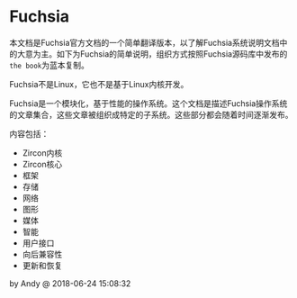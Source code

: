 # Fuchsia

本文档是Fuchsia官方文档的一个简单翻译版本，以了解Fuchsia系统说明文档中的大意为主。如下为Fuchsia的简单说明，组织方式按照Fuchsia源码库中发布的`the book`为蓝本复制。

Fuchsia不是Linux，它也不是基于Linux内核开发。

Fuchsia是一个模块化，基于性能的操作系统。这个文档是描述Fuchsia操作系统的文章集合，这些文章被组织成特定的子系统。这些部分都会随着时间逐渐发布。

内容包括：

* Zircon内核
* Zircon核心
* 框架
* 存储
* 网络
* 图形
* 媒体
* 智能
* 用户接口
* 向后兼容性
* 更新和恢复

by Andy @ 2018-06-24 15:08:32
